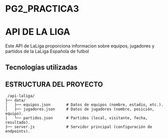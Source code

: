 # PG2_PRACTICA3

# API DE LA LIGA
 
 Este API de LaLiga proporciona informacion sobre equipos, jugadores y partidos de la LaLiga Española de futbol

## Tecnologías utilizadas



## ESTRUCTURA DEL PROYECTO

```
 /api-laliga/  
├── data/  
│   ├── equipos.json       # Datos de equipos (nombre, estadio, etc.).  
│   ├── jugadores.json     # Datos de jugadores (nombre, posición, equipo).  
│   └── partidos.json      # Partidos (local, visitante, fecha, resultado).  
├── server.js              # Servidor principal (configuración de endpoints).  
```